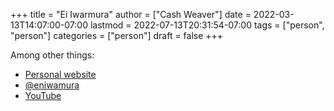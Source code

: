 +++
title = "Ei Iwarmura"
author = ["Cash Weaver"]
date = 2022-03-13T14:07:00-07:00
lastmod = 2022-07-13T20:31:54-07:00
tags = ["person", "person"]
categories = ["person"]
draft = false
+++

Among other things:

-   [Personal website](https://www.en-iwamura.com/)
-   [@eniwamura](https://instagram.com/eniwamura)
-   [YouTube](https://www.youtube.com/channel/UCiJjYQgwpKzAMlZFND8G5lg)
